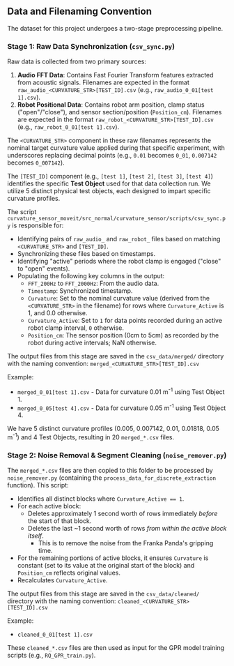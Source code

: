 ## Data and Filenaming Convention

The dataset for this project undergoes a two-stage preprocessing pipeline.

### Stage 1: Raw Data Synchronization (`csv_sync.py`)

Raw data is collected from two primary sources:
1.  **Audio FFT Data**: Contains Fast Fourier Transform features extracted from acoustic signals. Filenames are expected in the format `raw_audio_<CURVATURE_STR>[TEST_ID].csv` (e.g., `raw_audio_0_01[test 1].csv`).
2.  **Robot Positional Data**: Contains robot arm position, clamp status ("open"/"close"), and sensor section/position (`Position_cm`). Filenames are expected in the format `raw_robot_<CURVATURE_STR>[TEST_ID].csv` (e.g., `raw_robot_0_01[test 1].csv`).

The `<CURVATURE_STR>` component in these raw filenames represents the nominal target curvature value applied during that specific experiment, with underscores replacing decimal points (e.g., `0.01` becomes `0_01`, `0.007142` becomes `0_007142`).

The `[TEST_ID]` component (e.g., `[test 1]`, `[test 2]`, `[test 3]`, `[test 4]`) identifies the specific **Test Object** used for that data collection run. We utilize 5 distinct physical test objects, each designed to impart specific curvature profiles.

The script `curvature_sensor_moveit/src_normal/curvature_sensor/scripts/csv_sync.py` is responsible for:
* Identifying pairs of `raw_audio_` and `raw_robot_` files based on matching `<CURVATURE_STR>` and `[TEST_ID]`.
* Synchronizing these files based on timestamps.
* Identifying "active" periods where the robot clamp is engaged ("close" to "open" events).
* Populating the following key columns in the output:
    * `FFT_200Hz` to `FFT_2000Hz`: From the audio data.
    * `Timestamp`: Synchronized timestamp.
    * `Curvature`: Set to the nominal curvature value (derived from the `<CURVATURE_STR>` in the filename) for rows where `Curvature_Active` is 1, and 0.0 otherwise.
    * `Curvature_Active`: Set to `1` for data points recorded during an active robot clamp interval, `0` otherwise.
    * `Position_cm`: The sensor position (0cm to 5cm) as recorded by the robot during active intervals; NaN otherwise.

The output files from this stage are saved in the `csv_data/merged/` directory with the naming convention:
`merged_<CURVATURE_STR>[TEST_ID].csv`

Example:
* `merged_0_01[test 1].csv` - Data for curvature 0.01 m<sup>-1</sup> using Test Object 1.
* `merged_0_05[test 4].csv` - Data for curvature 0.05 m<sup>-1</sup> using Test Object 4.

We have 5 distinct curvature profiles (0.005, 0.007142, 0.01, 0.01818, 0.05 m<sup>-1</sup>) and 4 Test Objects, resulting in 20 `merged_*.csv` files.

### Stage 2: Noise Removal & Segment Cleaning (`noise_remover.py`)

The `merged_*.csv` files are then copied to this folder to be processed by `noise_remover.py` (containing the `process_data_for_discrete_extraction` function). This script:
* Identifies all distinct blocks where `Curvature_Active == 1`.
* For each active block:
    * Deletes approximately 1 second worth of rows immediately *before* the start of that block.
    * Deletes the last ~1 second worth of rows *from within the active block itself*.
        * This is to remove the noise from the Franka Panda's gripping time.
* For the remaining portions of active blocks, it ensures `Curvature` is constant (set to its value at the original start of the block) and `Position_cm` reflects original values.
* Recalculates `Curvature_Active`.

The output files from this stage are saved in the `csv_data/cleaned/` directory with the naming convention:
`cleaned_<CURVATURE_STR>[TEST_ID].csv`

Example:
* `cleaned_0_01[test 1].csv`

These `cleaned_*.csv` files are then used as input for the GPR model training scripts (e.g., `RQ_GPR_train.py`).